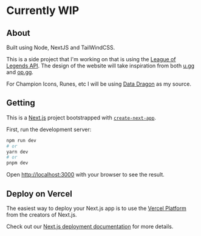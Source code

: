 # Currently WIP

## About

Built using Node, NextJS and TailWindCSS.

This is a side project that I'm working on that is using the [League of Legends API](https://developer.riotgames.com/). The design of the website will take inspiration from both [u.gg](https://u.gg/) and [op.gg](https://www.op.gg/).

For Champion Icons, Runes, etc I will be using [Data Dragon](https://riot-api-libraries.readthedocs.io/en/latest/ddragon.html) as my source.




## Getting 
This is a [Next.js](https://nextjs.org/) project bootstrapped with [`create-next-app`](https://github.com/vercel/next.js/tree/canary/packages/create-next-app).

First, run the development server:

```bash
npm run dev
# or
yarn dev
# or
pnpm dev
```

Open [http://localhost:3000](http://localhost:4400) with your browser to see the result.

## Deploy on Vercel

The easiest way to deploy your Next.js app is to use the [Vercel Platform](https://vercel.com/new?utm_medium=default-template&filter=next.js&utm_source=create-next-app&utm_campaign=create-next-app-readme) from the creators of Next.js.

Check out our [Next.js deployment documentation](https://nextjs.org/docs/deployment) for more details.
